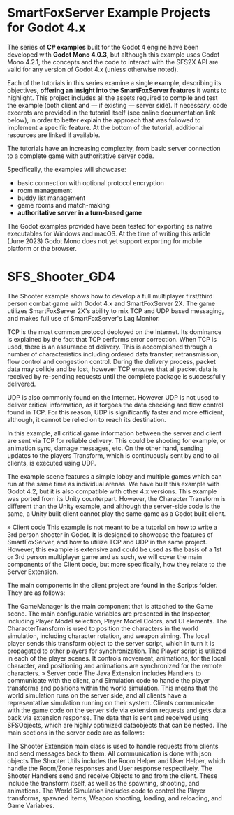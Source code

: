 # SmartFoxServer Example Projects for Godot 4.x
The series of **C# examples** built for the Godot 4 engine have been developed with **Godot Mono 4.0.3**, but although this example uses Godot Mono 4.2.1, the concepts and the code to interact with the SFS2X API are valid for any version of Godot 4.x (unless otherwise noted).

Each of the tutorials in this series examine a single example, describing its objectives, **offering an insight into the SmartFoxServer features** it wants to highlight. This project includes all the assets required to compile and test the example (both client and — if existing — server side). If necessary, code excerpts are provided in the tutorial itself (see online documentation link below), in order to better explain the approach that was followed to implement a specific feature. At the bottom of the tutorial, additional resources are linked if available.

The tutorials have an increasing complexity, from basic server connection to a complete game with authoritative server code.

Specifically, the examples will showcase:

* basic connection with optional protocol encryption
* room management
* buddy list management
* game rooms and match-making
* **authoritative server in a turn-based game**

The Godot examples provided have been tested for exporting as native executables for Windows and macOS. At the time of writing this article (June 2023) Godot Mono does not yet support exporting for mobile platform or the browser.



# SFS_Shooter_GD4
The Shooter example shows how to develop a full multiplayer first/third person combat game with Godot 4.x and SmartFoxServer 2X. The game utilizes SmartFoxServer 2X's ability to mix TCP and UDP based messaging, and makes full use of SmartFoxServer's Lag Monitor.

TCP is the most common protocol deployed on the Internet. Its dominance is explained by the fact that TCP performs error correction. When TCP is used, there is an assurance of delivery. This is accomplished through a number of characteristics including ordered data transfer, retransmission, flow control and congestion control. During the delivery process, packet data may collide and be lost, however TCP ensures that all packet data is received by re-sending requests until the complete package is successfully delivered.

UDP is also commonly found on the Internet. However UDP is not used to deliver critical information, as it forgoes the data checking and flow control found in TCP. For this reason, UDP is significantly faster and more efficient, although, it cannot be relied on to reach its destination.

In this example, all critical game information between the server and client are sent via TCP for reliable delivery. This could be shooting for example, or animation sync, damage messages, etc. On the other hand, sending updates to the players Transform, which is continuously sent by and to all clients, is executed using UDP.

The example scene features a simple lobby and multiple games which can run at the same time as individual arenas. We have built this example with Godot 4.2, but it is also compatible with other 4.x versions. This example was ported from its Unity counterpart. However, the Character Transform is different than the Unity example, and although the server-side code is the same, a Unity built client cannot play the same game as a Godot built client.

» Client code
This example is not meant to be a tutorial on how to write a 3rd person shooter in Godot. It is designed to showcase the features of SmartFoxServer, and how to utilize TCP and UDP in the same project. However, this example is extensive and could be used as the basis of a 1st or 3rd person multiplayer game and as such, we will cover the main components of the Client code, but more specifically, how they relate to the Server Extension.

The main components in the client project are found in the Scripts folder. They are as follows:

The GameManager is the main component that is attached to the Game scene. The main configurable variables are presented in the Inspector, including Player Model selection, Player Model Colors, and UI elements.
The CharacterTransform is used to position the characters in the world simulation, including character rotation, and weapon aiming. The local player sends this transform object to the server script, which in turn it is propagated to other players for synchronization.
The Player script is utilized in each of the player scenes. It controls movement, animations, for the local character, and positioning and animations are synchronized for the remote characters.
» Server code
The Java Extension includes Handlers to communicate with the client, and Simulation code to handle the player transforms and positions within the world simulation. This means that the world simulation runs on the server side, and all clients have a representative simulation running on their system. Clients communicate with the game code on the server side via extension requests and gets data back via extension response. The data that is sent and received using SFSObjects, which are highly optimized dataobjects that can be nested. The main sections in the server code are as follows:

The Shooter Extension main class is used to handle requests from clients and send messages back to them. All communication is done with json objects
The Shooter Utils includes the Room Helper and User Helper, which handle the Room/Zone responses and User response respectively.
The Shooter Handlers send and receive Objects to and from the client. These include the transform itself, as well as the spawning, shooting, and animations.
The World Simulation includes code to control the Player transforms, spawned Items, Weapon shooting, loading, and reloading, and Game Variables.
